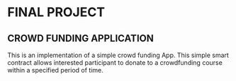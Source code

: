 # FINAL PROJECT

## CROWD FUNDING APPLICATION



This is an implementation of a simple crowd funding App. This simple smart contract allows interested participant to donate to a crowdfunding course within a specified period of time. 